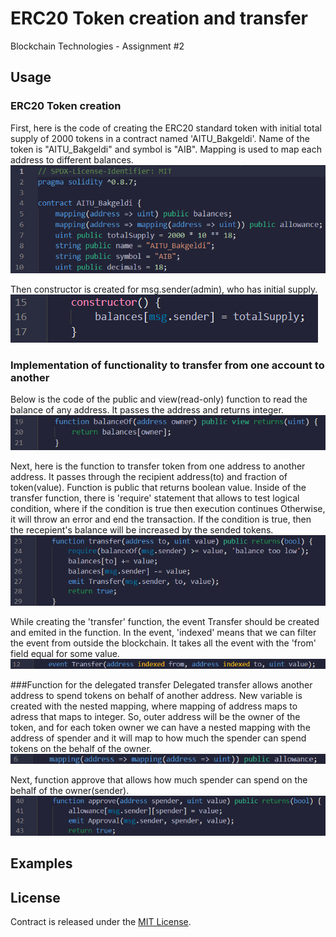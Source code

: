 # ERC20 Token creation and transfer
Blockchain Technologies - Assignment #2

## Usage
### ERC20 Token creation
First, here is the code of creating the ERC20 standard token with initial total supply of 2000 tokens in a contract named 'AITU_Bakgeldi'. Name of the token is "AITU_Bakgeldi" and symbol is "AIB". Mapping is used to map each address to different balances.
<br><img src="screenshots/1.png">

Then constructor is created for msg.sender(admin), who has initial supply.
<br><img src="screenshots/2.png">

### Implementation of functionality to transfer from one account to another
Below is the code of the public and view(read-only) function to read the balance of any address. It passes the address and returns integer.
<br><img src="screenshots/3.png">

Next, here is the function to transfer token from one address to another address. It passes through the recipient address(to) and fraction of token(value). Function is public that returns boolean value. Inside of the transfer function, there is 'require' statement that allows to test logical condition, where if the condition is true then execution continues Otherwise, it will throw an error and end the transaction. If the condition is true, then the recepient's balance will be increased by the sended tokens.
<br><img src="screenshots/4.png">

While creating the 'transfer' function, the event Transfer should be created and emited in the function. In the event, 'indexed' means that we can filter the event from outside the blockchain. It takes all the event with the 'from' field equal for some value.
<br><img src="screenshots/5.png">

###Function for the delegated transfer
Delegated transfer allows another address to spend tokens on behalf of another address. New variable is created with the nested mapping, where mapping of address maps to adress that maps to integer. So, outer address will be the owner of the token, and for each token owner we can have a nested mapping with the address of spender and it will map to how much the spender can spend tokens on the behalf of the owner.
<br><img src="screenshots/6.png">

Next, function approve that allows how much spender can spend on the behalf of the owner(sender).
<br><img src="screenshots/7.png">

## Examples


## License
Contract is released under the [MIT License](LICENSE).
